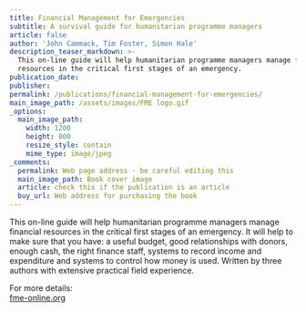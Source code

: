 ```yaml
---
title: Financial Management for Emergencies
subtitle: A survival guide for humanitarian programme managers
article: false
author: 'John Cammack, Tim Foster, Simon Hale'
description_teaser_markdown: >-
  This on-line guide will help humanitarian programme managers manage financial
  resources in the critical first stages of an emergency.
publication_date:
publisher:
permalink: /publications/financial-management-for-emergencies/
main_image_path: /assets/images/FME logo.gif
_options:
  main_image_path:
    width: 1200
    height: 800
    resize_style: contain
    mime_type: image/jpeg
_comments:
  permalink: Web page address - be careful editing this
  main_image_path: Book cover image
  article: check this if the publication is an article
  buy_url: Web address for purchasing the book
---
```


This on-line guide will help humanitarian programme managers manage financial resources in the critical first stages of an emergency. It will help to make sure that you have: a useful budget, good relationships with donors, enough cash, the right finance staff, systems to record income and expenditure and systems to control how money is used. Written by three authors with extensive practical field experience.

For more details:<br>[fme-online.org](http://www.fme-online.org)